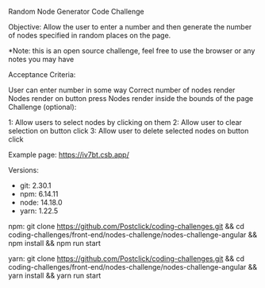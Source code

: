 Random Node Generator Code Challenge

Objective: Allow the user to enter a number and then generate the number of nodes specified in random places on the page.

*Note: this is an open source challenge, feel free to use the browser or any notes you may have

Acceptance Criteria:

User can enter number in some way
Correct number of nodes render
Nodes render on button press
Nodes render inside the bounds of the page
Challenge (optional):

1: Allow users to select nodes by clicking on them 2: Allow user to clear selection on button click 3: Allow user to delete selected nodes on button click

Example page: https://iv7bt.csb.app/

Versions: 
- git:  2.30.1
- npm: 6.14.11
- node: 14.18.0
- yarn: 1.22.5

npm:
git clone https://github.com/Postclick/coding-challenges.git && cd coding-challenges/front-end/nodes-challenge/nodes-challenge-angular && npm install && npm run start

yarn:
git clone https://github.com/Postclick/coding-challenges.git && cd coding-challenges/front-end/nodes-challenge/nodes-challenge-angular && yarn install && yarn run start